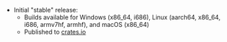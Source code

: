 - Initial "stable" release:
    - Builds available for Windows (x86_64, i686), Linux (aarch64, x86_64, i686, armv7hf, armhf), and macOS (x86_64)
    - Published to [crates.io](https://crates.io/crates/dynamic-dns-client-for-cloudflare)
